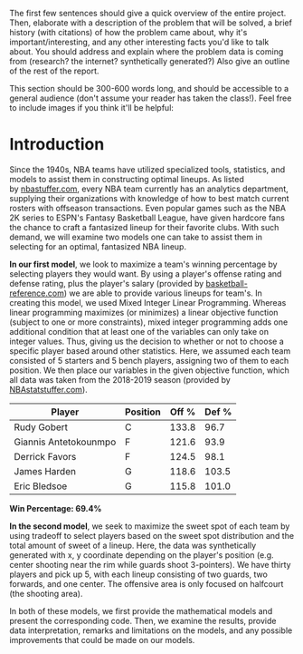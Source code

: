 The first few sentences should give a quick overview of the entire project. Then, elaborate with a description of the problem that will be solved, a brief history (with citations) of how the problem came about, why it's important/interesting, and any other interesting facts you'd like to talk about. You should address and explain where the problem data is coming from (research? the internet? synthetically generated?) Also give an outline of the rest of the report.

This section should be 300-600 words long, and should be accessible to a general audience (don't assume your reader has taken the class!). Feel free to include images if you think it'll be helpful:

# Introduction
Since the 1940s, NBA teams have utilized specialized tools, statistics, and models to assist them in constructing optimal lineups. As listed by [nbastuffer.com](https://www.nbastuffer.com/analytics101/nba-teams-that-have-analytics-department/), every NBA team currently has an analytics department, supplying their organizations with knowledge of how to best match current rosters with offseason transactions. Even popular games such as the NBA 2K series to ESPN's Fantasy Basketball League, have given hardcore fans the chance to craft a fantasized lineup for their favorite clubs. With such demand, we will examine two models one can take to assist them in selecting for an optimal, fantasized NBA lineup. 


**In our first model**, we look to maximize a team's winning percentage by selecting players they would want. By using a player's offense rating and defense rating, plus the player's salary (provided by [basketball-reference.com](https://www.basketball-reference.com/contracts/players.html)) we are able to provide various lineups for team's. In creating this model, we used Mixed Integer Linear Programming. Whereas linear programming maximizes (or minimizes) a linear objective function (subject to one or more constraints), mixed integer programming adds one additional condition that at least one of the variables can only take on integer values. Thus, giving us the decision to whether or not to choose a specific player based around other statistics. Here, we assumed each team consisted of 5 starters and 5 bench players, assigning two of them to each position. We then place our variables in the given objective function, which all data was taken from the 2018-2019 season (provided by [NBAstatstuffer.com](https://www.nbastuffer.com/2018-2019-nba-player-stats/)). 

| Player                | Position | Off % | Def % |
|-----------------------|----------|-------|-------|
| Rudy Gobert           | C        | 133.8 | 96.7  |
| Giannis Antetokounmpo | F        | 121.6 | 93.9  |
| Derrick Favors        | F        | 124.5 | 98.1  |
| James Harden          | G        | 118.6 | 103.5 |
| Eric Bledsoe          | G        | 115.8 | 101.0 |

**Win Percentage: 69.4%**


**In the second model**, we seek to maximize the sweet spot of each team by using tradeoff to select players based on the sweet spot distribution and the total amount of sweet of a lineup. Here, the data was synthetically generated with x, y coordinate depending on the player's position (e.g. center shooting near the rim while guards shoot 3-pointers). We have thirty players and pick up 5, with each lineup consisting of two guards, two forwards, and one center. The offensive area is only focused on halfcourt (the shooting area).

In both of these models, we first provide the mathematical models and present the corresponding code. Then, we examine the results, provide data interpretation, remarks and limitations on the models, and any possible improvements that could be made on our models.
